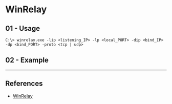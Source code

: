 # WinRelay

## 01 - Usage

```
C:\> winrelay.exe -lip <listening_IP> -lp <local_PORT> -dip <bind_IP> -dp <bind_PORT> -proto <tcp | udp>
```

## 02 - Example

---
## References

- [WinRelay](https://web.archive.org/web/20190914084959/http://www.ntsecurity.nu/toolbox/winrelay/)